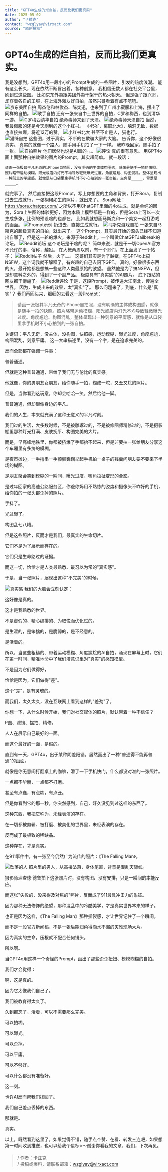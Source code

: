 ```yaml
---
title: "GPT4o生成的烂自拍，反而比我们更真实"
date: 2025-05-02
author: "卡兹克"
contact: "wzglyay@virxact.com"
source: "原创投稿"
---
```


# GPT4o生成的烂自拍，反而比我们更真实。

我是没想到，GPT4o用一段小小的Prompt生成的一些图片，引发的热度浪潮。
能有这么长久，现在依然不断冒出着，各种创意。
我相信无数人都在社交平台里，刷到过这些图。
比如京东外卖跟美团外卖干架干的热火朝天。
但是强子跟兴哥，却穿着各自的工服，在上海外滩友好自拍，虽然兴哥看着有点不嘻嘻。
![京东美团自拍](../assets/images/gpt4o-selfies/jd-meituan.jpg)
周杰伦和林俊杰、陈奕迅，也来到了广州小蛮腰和上海，摆出了同样的自拍。
![歌手自拍](../assets/images/gpt4o-selfies/singers.jpg)
还有一张来自中土世界的自拍，C罗和梅西，也到清华一游。
![C罗梅西清华自拍](../assets/images/gpt4o-selfies/ronaldo-messi.jpg)
绝命毒师来到了天津。
![绝命毒师天津自拍](../assets/images/gpt4o-selfies/breaking-bad.jpg)
当然，我最佩服的还是今天刷到的这个小红书。
《45岁，离职北大》，脑洞无敌，数据也直接拉爆，将近12万的赞。
![小红书北大](../assets/images/gpt4o-selfies/xiaohongshu.jpg)
甚至不止是人，猫也行。
![猫咪自拍](../assets/images/gpt4o-selfies/cat.jpg)
这些图，过于真实，不断的在欺骗大家的大脑。
告诉你，这个好像很真实。
真实的就像一个路人，随手用手机拍了一下一样。
我昨晚回家，随手拍了一张。
![自拍照片](../assets/images/gpt4o-selfies/my-selfie.jpg)
他们居然也说是AI画的。。。
![评论](../assets/images/gpt4o-selfies/comments.jpg)
真的很有意思。
用GPT4o画上面那种自拍效果的图片的Prompt，其实超简单。
就一段话：
```
请画一张极其平凡无奇的iPhone自拍照，没有明确的主体或构图感，就像是随手一拍的快照。照片略带运动模糊，阳光或店内灯光不均导致轻微曝光过度。角度尴尬、构图混乱，整体呈现出一种刻意的平庸感，就像是从口袋里拿手机时不小心拍到的一张自拍。主角是_____，背景是_____。
```
就完事了。
然后直接把这段Prompt，写上你想要的主角和背景，打开Sora，复制过去生成就行，一张栩栩如生的照片，就出来了。
Sora网址：https://sora.chatgpt.com/
之所以不用ChatGPT里面的4o生成，就是单纯的因为，Sora上生图的体验更好，因为本质上模型都是一样的，但是Sora上可以一次生成多张，比例的预设啥的也都在。
比如我就想画马斯克和一个美女一起打游戏的画面。
![Prompt示例](../assets/images/gpt4o-selfies/prompt-example.jpg)
扔进去，直接生成就行。
![马斯克游戏自拍](../assets/images/gpt4o-selfies/musk-gaming.jpg)
一张来自马斯克的超级真实的自拍，就出来了。
这个Prompt，其实最开始的源头已经不知道出自哪了，但是这一轮的爆火，来源于Reddit上，一个叫做ChatGPTJailbreak的论坛。
![Reddit论坛](../assets/images/gpt4o-selfies/reddit.jpg)
这个论坛是干啥的呢？
简单来说，就是干一切OpenAI官方不允许的事，俗称，越狱。
在大概两周以前，有一个哥们，在上面发了一个帖子：
![Reddit帖子](../assets/images/gpt4o-selfies/reddit-post.jpg)
然后，火了。。。
这哥们其实是为了越狱，在GPT4o上搞NSFW，这个词我就不解释了，有兴趣的自己去问下GPT。
真的，好像很多东西的火，最开始都是想搞一些这种人类最原始的欲望。
虽然他是为了搞NSFW，但是却意料之外的，得到了一个副产品。
极度具有"真实感"的AI照片。
底下跟贴的网友都干懵逼了。
![Reddit评论](../assets/images/gpt4o-selfies/reddit-comments.jpg)
于是，这段Prompt，被传遍大江南北，传遍全世界。
因为，生成出来的效果，太"真实"了。
那么问题来了，到底，什么是"真实"？
我们再回头来，细细的去看这一段Prompt：
> 请画一张极其平凡无奇的iPhone自拍照，没有明确的主体或构图感，就像是随手一拍的快照。照片略带运动模糊，阳光或店内灯光不均导致轻微曝光过度。角度尴尬、构图混乱，整体呈现出一种刻意的平庸感，就像是从口袋里拿手机时不小心拍到的一张自拍。

关键词：平凡无奇，没主体，没构图，快照感，运动模糊，曝光过度，角度尴尬，构图混乱，刻意平庸。
这一大串描述里，没有一个字，是在追求完美的。

反而全部都在强调一件事：

普普通通。

但就是这种普普通通，带给了我们无与伦比的真实感。

他就像，你的男朋友女朋友，给你随手一拍，糊成一坨，又丑又尬的照片。

但是，当你看到这玩意，你却会哈哈一笑，然后给他一脚。

普普通通，但却很像身边的平凡。

我们的人生，本来就充满了这种无意义的平凡时刻。

我们过的生活，大多数时候，不是被雕琢过的，不是被修图师精修过的，不是摄影棚里那种灯光打满、皮肤抚平、构图完美的大片。

而是，早高峰地铁里，你都被挤爆了手都抬不起来，但是非要拍一张给朋友分享这个车厢里有多挤的模糊。

是夜市摊边，一手撸串一手颤颤巍巍举起手机拍一桌子的残羹问朋友要不要来下半场的糊图。

是朋友聚会笑到模糊的一瞬间，曝光过度，嘴角拉扯变形的合影。

是过年回家的高速公路服务区，你爸你妈用不熟练的姿势和摄像头不咋好的手机，给你拍的一张头都歪掉的照片。

手抖了。

光过曝了。

构图乱七八糟。

但是这些照片，反而才是我们，最真实的生命切片。

它们不是为了展示而存在的。

它们只是生命路过的证据。

而这一切，恰恰才是人类最熟悉、最习以为常的"真实感"。

于是，当一张照片，展现出这种"不完美"的时候，

![真实感](../assets/images/gpt4o-selfies/reality.jpg)
我们的大脑会立刻认定：

这好像是真的。

这才是我熟悉的世界。

不是虚假的、精心编排的、为取悦而优化过的。

是生涩的，是笨拙的，是脆弱的，是不经意的。

是活着的。

所以，当这些粗糙的、带着运动模糊、角度尴尬的AI自拍，涌现在屏幕上时，它们在第一时间，精准地命中了我们潜意识里对"真实"的感知模型。

不是因为它们做得好，

恰恰是因为，它们做得"差"。

这个"差"，是有灵魂的。

而我们，太久太久，没在互联网上看到这样的"差劲"了。

你想一下，从什么时候开始，我们对社交媒体的照片，默认带着一种不信任？

P图、滤镜、摆拍、精修。

人人在展示自己最好的一面。

而这个最好的一面，是假的。

直到有一天，GPT4o，出于某种阴差阳错，居然画出了一种"普通得不能再普通"的画面。

就像是你无意间打翻桌上的咖啡，滑了一下手机快门，什么都没对准的一张照片。

一点都不华丽，一点都不打磨。

甚至有点蠢，有点糊，有点丑。

但是你看到它的那一秒，你突然感到，自己，好久没见到过这样的东西了。

这种东西，我把它称为，未经表演的存在。

在一切都被剪辑、被打磨、被美化的世界里，未经表演的存在。

反而成了最极致的稀缺品。

这种存在，才是真实。

在911事件中，有一张至今仍然广为流传的照片：《The Falling Man》。

![坠落的人](../assets/images/gpt4o-selfies/falling-man.jpg)
照片里的男人，从高楼坠落，身体笔直，背景是混乱天际线。

摄影师理查德·德鲁拍下这张照片时，没有构图、没有安排，只是一瞬间的本能反应。

而这张"失败的、没来得及对焦的"照片，反而成了911最具冲击力的象征。

因为那种无法修饰的绝望，那种混乱中的冷酷美学，才是真实世界本来的样子。

也正是因为这样，《The Falling Man》那种撕裂感，才让世界记住了一个瞬间。

而不是一段官方新闻稿，不是一张后期润色得滴水不漏的灾难现场大片。

因为真实的生命，压根就不配合任何镜头。

所以啊。

当GPT4o用这样一个奇怪的Prompt，画出了那些歪歪扭扭、模模糊糊的自拍。

我们才会觉得：

啊，这是真的。

因为它太像我们自己了。

我们被教育得太久了。

久到都忘了，活着，可以不需要那么完美。

可以拍糊。

可以曝光。

可以歪掉。

可以平庸。

可以不够好。

可以什么都没有准备好。

这一刻。

也许AI反而帮我们找回了。

我们自己差点丢掉的东西。

那就是。

真实。

以上，既然看到这里了，如果觉得不错，随手点个赞、在看、转发三连吧，如果想第一时间收到推送，也可以给我个星标⭐～谢谢你看我的文章，我们，下次再见。

>/ 作者：卡兹克  
>/ 投稿或爆料，请联系邮箱：wzglyay@virxact.com 